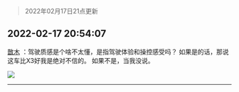 > 2022年02月17日21点更新
<link rel="stylesheet" href="https://cdn.jsdelivr.net/gh/taotie6/sampleJSON@main/css/photo_show.css">
<meta name="referrer" content="no-referrer" />


 ## 2022-02-17 20:54:07 

 [㪚木](https://www.coolapk.com/feed/33628983?shareKey=YmQ2ZTRmODNiYzg2NjIwZTQ4M2Y~) ：驾驶质感是个啥不太懂，是指驾驶体验和操控感受吗？
如果是的话，那说这车比X3好我是绝对不信的。
如果不是，当我没说。 

<div class="album">
<img class="img-item" src="http://image.coolapk.com/feed/2018/1215/00/1081091_1544803990_3115@300x234.gif" />
</div>

 ------- 

